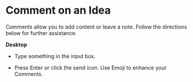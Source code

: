 # Comment on an Idea

 Comments allow you to add content or leave a note. Follow the directions below for further assistance.



**Desktop** 

* Type something in the input box.


* Press Enter or click the send icon.
  Use Emoji to enhance your Comments.

 